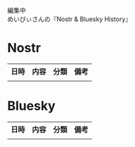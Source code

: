 編集中<br>
めいびぃさんの『Nostr & Bluesky History』

# Nostr
<table>
    <tr>
        <th>日時</th>
        <th>内容</th>
        <th>分類</th>
        <th>備考</th>
    </tr>
    <tr>
        <td></td>
        <td></td>
        <td></td>
        <td></td>
    </tr>
</table>

# Bluesky
<table>
    <tr>
        <th>日時</th>
        <th>内容</th>
        <th>分類</th>
        <th>備考</th>
    </tr>
    <tr>
        <td></td>
        <td></td>
        <td></td>
        <td></td>
    </tr>
</table>

<!--
Nostr
2023.04.07　利用開始
「そろそろ分散型SNSにも手をつけるかー」と前情報なしで彷徨って辿り着いた。

2023.04.12　Nostr勉強会#2
一般参加

2024.03.09　馬刺しオフ（主催：電子馬）
のす村での初オフ会。参加者総勢11名と規模がデカかった。

2024.03.14　日本酒爆撃 for しおネキ
ホワイトデーにしおネキへ『雨降 桃色純米かすみさけ』を送り付けた。

予定
2024.04.27？　焼肉食べ放題オフ（主催：おっぱぴぃ）

2024.05.03？　馬刺しオフ（主催：しおネキ）

2024.05.04~06　みずがめ座流星群（主催：kojira）



Bluesky
2023.04.17　利用開始
のす村でばら撒いてたしのさんの招待コードをハイエナして、お空へ飛び立った。

2024.02.21　Bluesky/AT Protocol勉強会#3
一般参加

予定
2024.04.13　Bluesky Meetup in Tokyo Vol.2
オンライン参加

-->